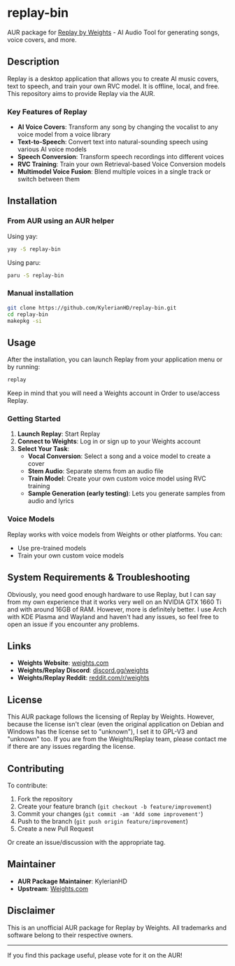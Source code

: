 # replay-bin

AUR package for [Replay by Weights](https://www.weights.com/replay) - AI Audio Tool for generating songs, voice covers, and more.

## Description

Replay is a desktop application that allows you to create AI music covers, text to speech, and train your own RVC model. It is offline, local, and free. This repository aims to provide Replay via the AUR.

### Key Features of Replay

- **AI Voice Covers**: Transform any song by changing the vocalist to any voice model from a voice library
- **Text-to-Speech**: Convert text into natural-sounding speech using various AI voice models
- **Speech Conversion**: Transform speech recordings into different voices
- **RVC Training**: Train your own Retrieval-based Voice Conversion models
- **Multimodel Voice Fusion**: Blend multiple voices in a single track or switch between them

## Installation

### From AUR using an AUR helper

Using yay:
```bash
yay -S replay-bin
```

Using paru:
```bash
paru -S replay-bin
```

### Manual installation

```bash
git clone https://github.com/KylerianHD/replay-bin.git
cd replay-bin
makepkg -si
```

## Usage

After the installation, you can launch Replay from your application menu or by running:

```bash
replay
```

Keep in mind that you will need a Weights account in Order to use/access Replay.

### Getting Started

1. **Launch Replay**: Start Replay
2. **Connect to Weights**: Log in or sign up to your Weights account 
3. **Select Your Task**:
   - **Vocal Conversion**: Select a song and a voice model to create a cover
   - **Stem Audio**: Separate stems from an audio file
   - **Train Model**: Create your own custom voice model using RVC training
   - **Sample Generation (early testing)**: Lets you generate samples from audio and lyrics

### Voice Models

Replay works with voice models from Weights or other platforms. You can:
- Use pre-trained models
- Train your own custom voice models

## System Requirements & Troubleshooting

Obviously, you need good enough hardware to use Replay, but I can say from my own experience that it works very well on an NVIDIA GTX 1660 Ti and with around 16GB of RAM. However, more is definitely better. I use Arch with KDE Plasma and Wayland and haven't had any issues, so feel free to open an issue if you encounter any problems.

## Links

- **Weights Website**: [weights.com](https://www.weights.com)
- **Weights/Replay Discord**: [discord.gg/weights](https://discord.gg/weights) 
- **Weights/Replay Reddit**: [reddit.com/r/weights](https://reddit.com/r/weights)

## License

This AUR package follows the licensing of Replay by Weights. However, because the license isn't clear (even the original application on Debian and Windows has the license set to "unknown"), I set it to GPL-V3 and "unknown" too. If you are from the Weights/Replay team, please contact me if there are any issues regarding the license.

## Contributing

To contribute:

1. Fork the repository
2. Create your feature branch (`git checkout -b feature/improvement`)
3. Commit your changes (`git commit -am 'Add some improvement'`)
4. Push to the branch (`git push origin feature/improvement`)
5. Create a new Pull Request

Or create an issue/discussion with the appropriate tag.

## Maintainer

- **AUR Package Maintainer**: KylerianHD
- **Upstream**: [Weights.com](https://www.weights.com/replay)

## Disclaimer

This is an unofficial AUR package for Replay by Weights. All trademarks and software belong to their respective owners.

---

If you find this package useful, please vote for it on the AUR!
